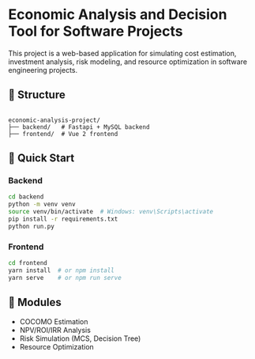 # Economic Analysis and Decision Tool for Software Projects

This project is a web-based application for simulating cost estimation, investment analysis, risk modeling, and resource optimization in software engineering projects.

## 🔧 Structure

```

economic-analysis-project/
├── backend/   # Fastapi + MySQL backend
├── frontend/  # Vue 2 frontend

````

## 🚀 Quick Start

### Backend

```bash
cd backend
python -m venv venv
source venv/bin/activate  # Windows: venv\Scripts\activate
pip install -r requirements.txt
python run.py
````

### Frontend

```bash
cd frontend
yarn install  # or npm install
yarn serve    # or npm run serve
```

## 🧠 Modules

* COCOMO Estimation
* NPV/ROI/IRR Analysis
* Risk Simulation (MCS, Decision Tree)
* Resource Optimization
